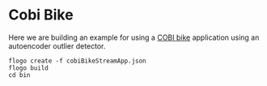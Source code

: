 # Cobi Bike

Here we are building an example for using a [COBI bike](https://cobi.bike/) application using an autoencoder outlier detector.

```
flogo create -f cobiBikeStreamApp.json
flogo build
cd bin
```